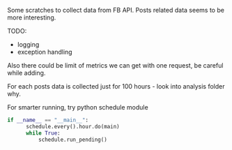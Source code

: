 Some scratches to collect data from FB API.
Posts related data seems to be more interesting.

TODO:
* logging
* exception handling

Also there could be limit of metrics we can get with one request, be careful while adding.

For each posts data is collected just for 100 hours - look into analysis folder why.

For smarter running, try python schedule module

```python
if __name__ == "__main__":
      schedule.every().hour.do(main)
      while True:
          schedule.run_pending()
```
